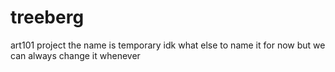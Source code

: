 # treeberg
art101 project
the name is temporary idk what else to name it for now but we can always change it whenever
